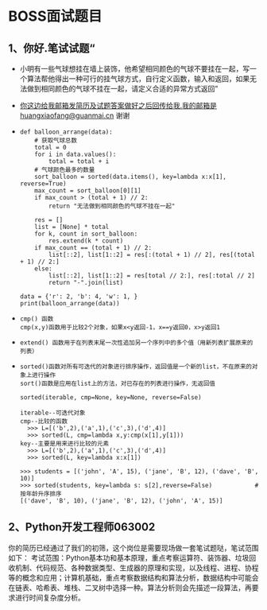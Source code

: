 # BOSS面试题目

## 1、你好.笔试试题“

- 小明有一些气球想挂在墙上装饰，他希望相同颜色的气球不要挂在一起，写一个算法帮他得出一种可行的挂气球方式，自行定义函数，输入和返回，如果无法做到相同颜色的气球不挂在一起，请定义合适的异常方式返回”

- 你这边给我邮箱发简历及试题答案做好之后回传给我.我的邮箱是huangxiaofang@guanmai.cn 谢谢

- ```
  def balloon_arrange(data):
      # 获取气球总数
      total = 0
      for i in data.values():
          total = total + i
      # 气球颜色最多的数量
      sort_balloon = sorted(data.items(), key=lambda x:x[1], reverse=True)
      max_count = sort_balloon[0][1]
      if max_count > (total + 1) // 2:
          return "无法做到相同颜色的气球不挂在一起"
  
      res = []
      list = [None] * total
      for k, count in sort_balloon:
          res.extend(k * count)
      if max_count == (total + 1) // 2:
          list[::2], list[1::2] = res[:(total + 1) // 2], res[(total + 1) // 2:]
      else:
          list[::2], list[1::2] = res[total // 2:], res[:total // 2]
          return "-".join(list)
  
  data = {'r': 2, 'b': 4, 'w': 1, }
  print(balloon_arrange(data))
  
  ```

- ```x
  cmp() 函数
  cmp(x,y)函数用于比较2个对象，如果x<y返回-1，x==y返回0，x>y返回1
  ```

- ```
  extend() 函数用于在列表末尾一次性追加另一个序列中的多个值（用新列表扩展原来的列表）
  ```

- ```
  sorted()函数对所有可迭代的对象进行排序操作，返回值是一个新的list，不在原来的对象上进行操作
  sort()函数是应用在list上的方法，对已存在的列表进行操作，无返回值
  
  sorted(iterable, cmp=None, key=None, reverse=False)
  
  iterable--可迭代对象
  cmp--比较的函数
  	>>> L=[('b',2),('a',1),('c',3),('d',4)]
  	>>> sorted(L, cmp=lambda x,y:cmp(x[1],y[1]))
  key--主要是用来进行比较的元素
  	>>> L=[('b',2),('a',1),('c',3),('d',4)]
  	>>> sorted(L, key=lambda x:x[1])
  	
  >>> students = [('john', 'A', 15), ('jane', 'B', 12), ('dave', 'B', 10)]
  >>> sorted(students, key=lambda s: s[2],reverse=False)            # 按年龄升序排序
  [('dave', 'B', 10), ('jane', 'B', 12), ('john', 'A', 15)]
  ```


## 2、Python开发工程师063002

你的简历已经通过了我们的初筛，这个岗位是需要现场做一套笔试题哒，笔试范围如下：
考试范围：Python基本功和基本原理，重点考察运算符、装饰器、垃圾回收机制、代码规范、各种数据类型、生成器的原理和实现，以及线程、进程、协程等的概念和应用；计算机基础，重点考察数据结构和算法分析，数据结构中可能会在链表、哈希表、堆栈、二叉树中选择一种。算法分析则会先描述一段算法，再要求进行时间复杂度分析。
